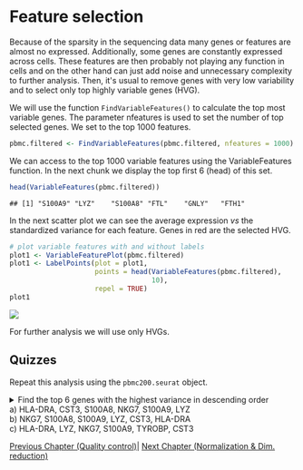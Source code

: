 # Feature selection


Because of the sparsity in the sequencing data many genes or features are almost no expressed.
Additionally, some genes are constantly expressed across cells. These features are then probably
not playing any function in cells and on the other hand can just add noise and unnecessary complexity
to further analysis. Then, it's usual to remove genes with very low variability and to select
only top highly variable genes (HVG).

We will use the function `FindVariableFeatures()` to calculate the top most variable genes.
The parameter nfeatures is used to set the number of top selected genes. We set to the top
1000 features.


```r
pbmc.filtered <- FindVariableFeatures(pbmc.filtered, nfeatures = 1000)
```


We can access to the top 1000 variable features using the VariableFeatures function. In the next
chunk we display the top first 6 (head) of this set. 



```r
head(VariableFeatures(pbmc.filtered))
```

```
## [1] "S100A9" "LYZ"    "S100A8" "FTL"    "GNLY"   "FTH1"
```


In the next scatter plot we can see the average expression *vs* the standardized variance for each feature.
Genes in red are the selected HVG.



```r
# plot variable features with and without labels
plot1 <- VariableFeaturePlot(pbmc.filtered)
plot1 <- LabelPoints(plot = plot1, 
                     points = head(VariableFeatures(pbmc.filtered),
                                   10), 
                     repel = TRUE)
plot1 
```

<img src="03-Feature_selection_files/figure-html/unnamed-chunk-3-1.png" style="display: block; margin: auto;" />

For further analysis we will use only HVGs. 

## Quizzes

Repeat this analysis using the `pbmc200.seurat` object.

<details> 
Normalize the gene expression values from the Seurat object.
Calculate variances manually from the matrix. Sort genes based on variances in 
decreasing order and show top 6 genes.
<summary> Find the top 6 genes with the highest variance in descending order
<br>
a) HLA-DRA, CST3, S100A8, NKG7, S100A9, LYZ
<br>
b) NKG7, S100A8, S100A9, LYZ, CST3, HLA-DRA
<br>
c) HLA-DRA, LYZ, NKG7, S100A9, TYROBP, CST3 
</summary>
<br>
<b>Answer:</b>
<br>

<code>
pbmc200.seurat<- NormalizeData(pbmc200.seurat) %>%
                      ScaleData()
norm.exp <- GetAssayData(pbmc200.seurat, slot = 'data')
</code>

<b>Calculation of the variance in genes</b>
<code>std.devs <- apply(norm.exp, 1, var)</code>

<b>Showing the top 6 genes with highest variance</b>
<code>head(sort(std.devs, decreasing = T))</code>

</details>

[Previous Chapter (Quality control)](./02-Quality_control.md)|
[Next Chapter (Normalization & Dim. reduction)](./04-Normalization_and_Dimensional_Reduction.md)